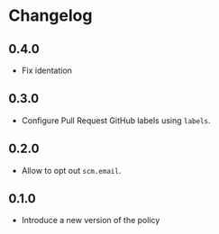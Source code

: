 # Changelog

## 0.4.0

* Fix identation

## 0.3.0

* Configure Pull Request GitHub labels using `labels`.

## 0.2.0

* Allow to opt out `scm.email`.

## 0.1.0

* Introduce a new version of the policy
